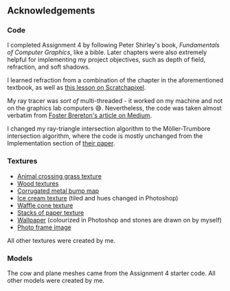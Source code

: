 #

## Acknowledgements

### Code

I completed Assignment 4 by following Peter Shirley's book, _Fundamentals of Computer Graphics_, like a bible. Later chapters were also extremely helpful for implementing my project objectives, such as depth of field, refraction, and soft shadows.

I learned refraction from a combination of the chapter in the aforementioned textbook, as well as [this lesson on Scratchapixel](https://www.scratchapixel.com/lessons/3d-basic-rendering/introduction-to-shading/reflection-refraction-fresnel).

My ray tracer was _sort of_ multi-threaded - it worked on my machine and not on the graphics lab computers 😅. Nevertheless, the code was taken almost verbatim from [Foster Brereton's article on Medium](https://medium.com/@phostershop/solving-multithreaded-raytracing-issues-with-c-11-7f018ecd76fa).

I changed my ray-triangle intersection algorithm to the Möller-Trumbore intersection algorithm, where the code is mostly unchanged from the Implementation section of [their paper](http://webserver2.tecgraf.puc-rio.br/~mgattass/cg/trbRR/Fast%20MinimumStorage%20RayTriangle%20Intersection.pdf).

### Textures

- [Animal crossing grass texture](https://di.community/uploads/monthly_2017_09/HJu1XO.png.a38139fb7666a1859b2a5295e7166cc9.png)
- [Wood textures](https://www.artstation.com/artwork/qGQee)
- [Corrugated metal bump map](https://www.filterforge.com/filters/3549-bump.jpg)
- [Ice cream texture](https://dairystore.unl.edu/images/IceCreamswatch/120508_Lemon_Custard_065.jpg) (tiled and hues changed in Photoshop)
- [Waffle cone texture](https://www.vecteezy.com/vector-art/143016-seamless-waffle-pattern-vectors)
- [Stacks of paper texture](https://as1.ftcdn.net/jpg/01/06/33/56/500_F_106335613_zp7aGnVXzmxbKsMpBwMnGtm64IK0qW2f.jpg)
- [Wallpaper](http://www.photos-public-domain.com/wp-content/uploads/2012/05/ivory-off-white-paper-texture.jpg) (colourized in Photoshop and stones are drawn on by myself)
- [Photo frame image](https://youtu.be/_3YNL0OWio0?t=79)

All other textures were created by me.

### Models

The cow and plane meshes came from the Assignment 4 starter code. All other models were created by me.
